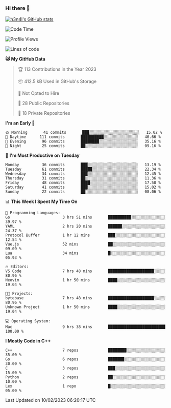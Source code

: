 ### Hi there 👋

[![h3n4l's GitHub stats](https://github-readme-stats.vercel.app/api?username=h3n4l&count_private=true&show_icons=true&theme=radical)](https://github.com/h3n4l/github-readme-stats)

<!--START_SECTION:waka-->
![Code Time](http://img.shields.io/badge/Code%20Time-929%20hrs%2015%20mins-blue)

![Profile Views](http://img.shields.io/badge/Profile%20Views-0-blue)

![Lines of code](https://img.shields.io/badge/From%20Hello%20World%20I%27ve%20Written-44%20Thousand%20lines%20of%20code-blue)

**🐱 My GitHub Data** 

> 🏆 113 Contributions in the Year 2023
 > 
> 📦 412.5 kB Used in GitHub's Storage 
 > 
> 🚫 Not Opted to Hire
 > 
> 📜 28 Public Repositories 
 > 
> 🔑 18 Private Repositories  
 > 
**I'm an Early 🐤** 

```text
🌞 Morning       41 commits       ███░░░░░░░░░░░░░░░░░░░░░░   15.02 % 
🌆 Daytime      111 commits       ██████████░░░░░░░░░░░░░░░   40.66 % 
🌃 Evening       96 commits       ████████░░░░░░░░░░░░░░░░░   35.16 % 
🌙 Night         25 commits       ██░░░░░░░░░░░░░░░░░░░░░░░   09.16 % 

```
📅 **I'm Most Productive on Tuesday** 

```text
Monday          36 commits       ███░░░░░░░░░░░░░░░░░░░░░░   13.19 % 
Tuesday         61 commits       █████░░░░░░░░░░░░░░░░░░░░   22.34 % 
Wednesday       34 commits       ███░░░░░░░░░░░░░░░░░░░░░░   12.45 % 
Thursday        31 commits       ██░░░░░░░░░░░░░░░░░░░░░░░   11.36 % 
Friday          48 commits       ████░░░░░░░░░░░░░░░░░░░░░   17.58 % 
Saturday        41 commits       ███░░░░░░░░░░░░░░░░░░░░░░   15.02 % 
Sunday          22 commits       ██░░░░░░░░░░░░░░░░░░░░░░░   08.06 % 

```


📊 **This Week I Spent My Time On** 

```text
💬 Programming Languages: 
Go                       3 hrs 51 mins       ██████████░░░░░░░░░░░░░░░   39.97 % 
YAML                     2 hrs 20 mins       ██████░░░░░░░░░░░░░░░░░░░   24.37 % 
Protocol Buffer          1 hr 12 mins        ███░░░░░░░░░░░░░░░░░░░░░░   12.54 % 
Vue.js                   52 mins             ██░░░░░░░░░░░░░░░░░░░░░░░   09.09 % 
Lua                      34 mins             █░░░░░░░░░░░░░░░░░░░░░░░░   05.93 % 

🔥 Editors: 
VS Code                  7 hrs 48 mins       ████████████████████░░░░░   80.96 % 
Neovim                   1 hr 50 mins        ████░░░░░░░░░░░░░░░░░░░░░   19.04 % 

🐱‍💻 Projects: 
bytebase                 7 hrs 48 mins       ████████████████████░░░░░   80.96 % 
Unknown Project          1 hr 50 mins        ████░░░░░░░░░░░░░░░░░░░░░   19.04 % 

💻 Operating System: 
Mac                      9 hrs 38 mins       █████████████████████████   100.00 % 

```

**I Mostly Code in C++** 

```text
C++                      7 repos             ████████░░░░░░░░░░░░░░░░░   35.00 % 
Go                       6 repos             ███████░░░░░░░░░░░░░░░░░░   30.00 % 
C                        3 repos             ███░░░░░░░░░░░░░░░░░░░░░░   15.00 % 
Python                   2 repos             ██░░░░░░░░░░░░░░░░░░░░░░░   10.00 % 
Lex                      1 repo              █░░░░░░░░░░░░░░░░░░░░░░░░   05.00 % 

```



 Last Updated on 10/02/2023 06:20:17 UTC
<!--END_SECTION:waka-->

